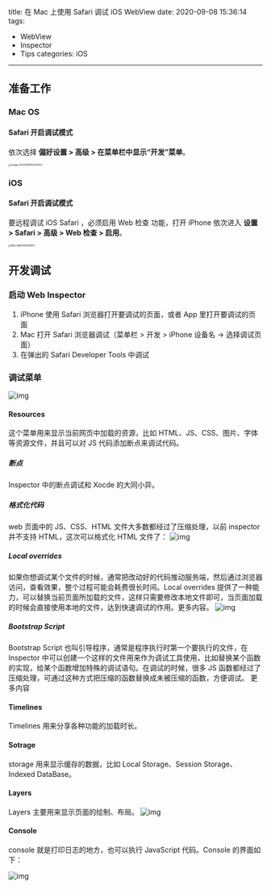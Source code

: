 title: 在 Mac 上使用 Safari 调试 iOS WebView
date: 2020-09-08 15:36:14
tags:

- WebView
- Inspector
- Tips
categories: iOS
---

## 准备工作

### Mac OS

#### Safari 开启调试模式

依次选择 **偏好设置 > 高级 > 在菜单栏中显示“开发”菜单**。

<img src="http://file.blog.chaosky.tech/2020/09/08/1599551644-image-20200908154443157.png" alt="image-20200908154443157" style="zoom: 33%;" />

### iOS

#### Safari 开启调试模式

要远程调试 iOS Safari ，必须启用 Web 检查 功能，打开 iPhone 依次进入 **设置 > Safari > 高级 > Web 检查 > 启用**。

<img src="http://file.blog.chaosky.tech/2020/09/08/1599551655-IMG_19800580398B-1.jpeg" alt="IMG_19800580398B-1" style="zoom: 33%;" />

## 开发调试

### 启动 Web Inspector

1. iPhone 使用 Safari 浏览器打开要调试的页面，或者 App 里打开要调试的页面
2. Mac 打开 Safari 浏览器调试（菜单栏 > 开发 > iPhone 设备名 -> 选择调试页面）
3. 在弹出的 Safari Developer Tools 中调试

### 调试菜单

![img](http://file.blog.chaosky.tech/2020/09/08/1599553103-640.jpeg)

#### Resources

这个菜单用来显示当前网页中加载的资源，比如 HTML、JS、CSS、图片、字体等资源文件，并且可以对 JS 代码添加断点来调试代码。

##### 断点

Inspector 中的断点调试和 Xocde 的大同小异。

##### 格式化代码

web 页面中的 JS、CSS、HTML 文件大多数都经过了压缩处理，以前 inspector 并不支持 HTML，这次可以格式化 HTML 文件了：
![img](http://file.blog.chaosky.tech/2020/09/08/1599553124-640-20200908161844693.jpeg)

##### Local overrides

如果你想调试某个文件的时候，通常把改动好的代码推动服务端，然后通过浏览器访问，查看效果，整个过程可能会耗费很长时间。Local overrides 提供了一种能力，可以替换当前页面所加载的文件，这样只需要修改本地文件即可，当页面加载的时候会直接使用本地的文件，达到快速调试的作用。更多内容。
![img](http://file.blog.chaosky.tech/2020/09/08/1599553134-640.png)

##### Bootstrap Script

Bootstrap Script 也叫引导程序，通常是程序执行时第一个要执行的文件，在 Inspector 中可以创建一个这样的文件用来作为调试工具使用，比如替换某个函数的实现，给某个函数增加特殊的调试语句。在调试的时候，很多 JS 函数都经过了压缩处理，可通过这种方式把压缩的函数替换成未被压缩的函数，方便调试。
更多内容

#### Timelines

Timelines 用来分享各种功能的加载时长。

#### Sotrage

storage 用来显示缓存的数据，比如 Local Storage、Session Storage、Indexed DataBase。

#### Layers

Layers 主要用来显示页面的绘制、布局。
![img](http://file.blog.chaosky.tech/2020/09/08/1599553147-640-20200908161907264.jpeg)

#### Console

console 就是打印日志的地方，也可以执行 JavaScript 代码。Console 的界面如下：

![img](http://file.blog.chaosky.tech/2020/09/08/1599553155-640-20200908161914993.jpeg)